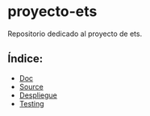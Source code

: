 # proyecto-ets
Repositorio dedicado al proyecto de ets.

## Índice:
- [Doc](doc)
- [Source](source)
- [Despliegue](despliegue)
- [Testing](testing)
